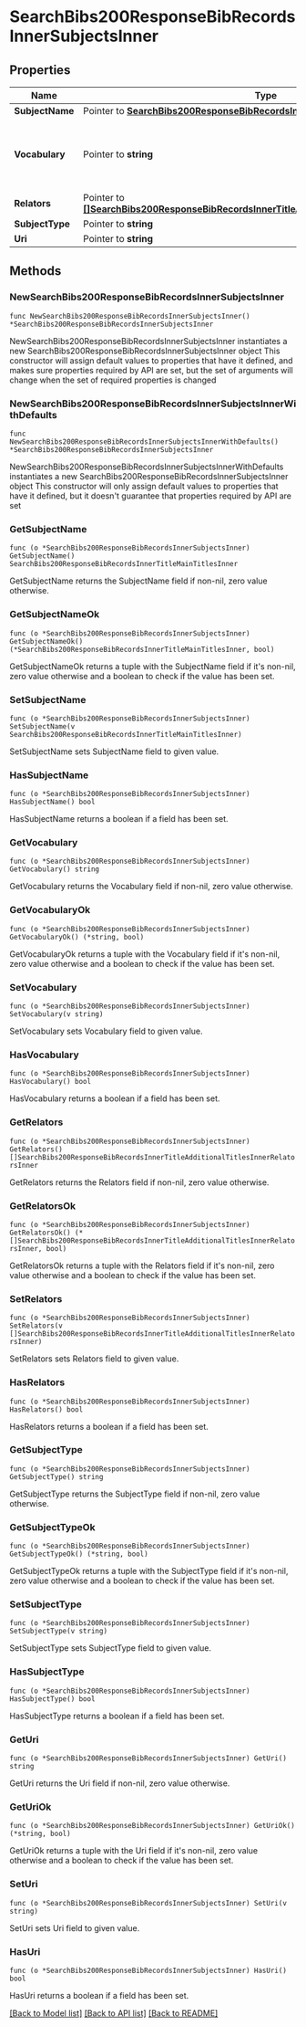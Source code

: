 # SearchBibs200ResponseBibRecordsInnerSubjectsInner

## Properties

Name | Type | Description | Notes
------------ | ------------- | ------------- | -------------
**SubjectName** | Pointer to [**SearchBibs200ResponseBibRecordsInnerTitleMainTitlesInner**](SearchBibs200ResponseBibRecordsInnerTitleMainTitlesInner.md) |  | [optional] 
**Vocabulary** | Pointer to **string** | subject authority vocabularies (MESH, FAST, LCSH, RVM) | [optional] 
**Relators** | Pointer to [**[]SearchBibs200ResponseBibRecordsInnerTitleAdditionalTitlesInnerRelatorsInner**](SearchBibs200ResponseBibRecordsInnerTitleAdditionalTitlesInnerRelatorsInner.md) |  | [optional] 
**SubjectType** | Pointer to **string** |  | [optional] 
**Uri** | Pointer to **string** | URI [6xx s1] | [optional] 

## Methods

### NewSearchBibs200ResponseBibRecordsInnerSubjectsInner

`func NewSearchBibs200ResponseBibRecordsInnerSubjectsInner() *SearchBibs200ResponseBibRecordsInnerSubjectsInner`

NewSearchBibs200ResponseBibRecordsInnerSubjectsInner instantiates a new SearchBibs200ResponseBibRecordsInnerSubjectsInner object
This constructor will assign default values to properties that have it defined,
and makes sure properties required by API are set, but the set of arguments
will change when the set of required properties is changed

### NewSearchBibs200ResponseBibRecordsInnerSubjectsInnerWithDefaults

`func NewSearchBibs200ResponseBibRecordsInnerSubjectsInnerWithDefaults() *SearchBibs200ResponseBibRecordsInnerSubjectsInner`

NewSearchBibs200ResponseBibRecordsInnerSubjectsInnerWithDefaults instantiates a new SearchBibs200ResponseBibRecordsInnerSubjectsInner object
This constructor will only assign default values to properties that have it defined,
but it doesn't guarantee that properties required by API are set

### GetSubjectName

`func (o *SearchBibs200ResponseBibRecordsInnerSubjectsInner) GetSubjectName() SearchBibs200ResponseBibRecordsInnerTitleMainTitlesInner`

GetSubjectName returns the SubjectName field if non-nil, zero value otherwise.

### GetSubjectNameOk

`func (o *SearchBibs200ResponseBibRecordsInnerSubjectsInner) GetSubjectNameOk() (*SearchBibs200ResponseBibRecordsInnerTitleMainTitlesInner, bool)`

GetSubjectNameOk returns a tuple with the SubjectName field if it's non-nil, zero value otherwise
and a boolean to check if the value has been set.

### SetSubjectName

`func (o *SearchBibs200ResponseBibRecordsInnerSubjectsInner) SetSubjectName(v SearchBibs200ResponseBibRecordsInnerTitleMainTitlesInner)`

SetSubjectName sets SubjectName field to given value.

### HasSubjectName

`func (o *SearchBibs200ResponseBibRecordsInnerSubjectsInner) HasSubjectName() bool`

HasSubjectName returns a boolean if a field has been set.

### GetVocabulary

`func (o *SearchBibs200ResponseBibRecordsInnerSubjectsInner) GetVocabulary() string`

GetVocabulary returns the Vocabulary field if non-nil, zero value otherwise.

### GetVocabularyOk

`func (o *SearchBibs200ResponseBibRecordsInnerSubjectsInner) GetVocabularyOk() (*string, bool)`

GetVocabularyOk returns a tuple with the Vocabulary field if it's non-nil, zero value otherwise
and a boolean to check if the value has been set.

### SetVocabulary

`func (o *SearchBibs200ResponseBibRecordsInnerSubjectsInner) SetVocabulary(v string)`

SetVocabulary sets Vocabulary field to given value.

### HasVocabulary

`func (o *SearchBibs200ResponseBibRecordsInnerSubjectsInner) HasVocabulary() bool`

HasVocabulary returns a boolean if a field has been set.

### GetRelators

`func (o *SearchBibs200ResponseBibRecordsInnerSubjectsInner) GetRelators() []SearchBibs200ResponseBibRecordsInnerTitleAdditionalTitlesInnerRelatorsInner`

GetRelators returns the Relators field if non-nil, zero value otherwise.

### GetRelatorsOk

`func (o *SearchBibs200ResponseBibRecordsInnerSubjectsInner) GetRelatorsOk() (*[]SearchBibs200ResponseBibRecordsInnerTitleAdditionalTitlesInnerRelatorsInner, bool)`

GetRelatorsOk returns a tuple with the Relators field if it's non-nil, zero value otherwise
and a boolean to check if the value has been set.

### SetRelators

`func (o *SearchBibs200ResponseBibRecordsInnerSubjectsInner) SetRelators(v []SearchBibs200ResponseBibRecordsInnerTitleAdditionalTitlesInnerRelatorsInner)`

SetRelators sets Relators field to given value.

### HasRelators

`func (o *SearchBibs200ResponseBibRecordsInnerSubjectsInner) HasRelators() bool`

HasRelators returns a boolean if a field has been set.

### GetSubjectType

`func (o *SearchBibs200ResponseBibRecordsInnerSubjectsInner) GetSubjectType() string`

GetSubjectType returns the SubjectType field if non-nil, zero value otherwise.

### GetSubjectTypeOk

`func (o *SearchBibs200ResponseBibRecordsInnerSubjectsInner) GetSubjectTypeOk() (*string, bool)`

GetSubjectTypeOk returns a tuple with the SubjectType field if it's non-nil, zero value otherwise
and a boolean to check if the value has been set.

### SetSubjectType

`func (o *SearchBibs200ResponseBibRecordsInnerSubjectsInner) SetSubjectType(v string)`

SetSubjectType sets SubjectType field to given value.

### HasSubjectType

`func (o *SearchBibs200ResponseBibRecordsInnerSubjectsInner) HasSubjectType() bool`

HasSubjectType returns a boolean if a field has been set.

### GetUri

`func (o *SearchBibs200ResponseBibRecordsInnerSubjectsInner) GetUri() string`

GetUri returns the Uri field if non-nil, zero value otherwise.

### GetUriOk

`func (o *SearchBibs200ResponseBibRecordsInnerSubjectsInner) GetUriOk() (*string, bool)`

GetUriOk returns a tuple with the Uri field if it's non-nil, zero value otherwise
and a boolean to check if the value has been set.

### SetUri

`func (o *SearchBibs200ResponseBibRecordsInnerSubjectsInner) SetUri(v string)`

SetUri sets Uri field to given value.

### HasUri

`func (o *SearchBibs200ResponseBibRecordsInnerSubjectsInner) HasUri() bool`

HasUri returns a boolean if a field has been set.


[[Back to Model list]](../README.md#documentation-for-models) [[Back to API list]](../README.md#documentation-for-api-endpoints) [[Back to README]](../README.md)


